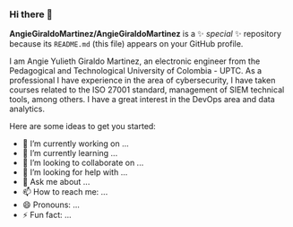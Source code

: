 ### Hi there 👋


**AngieGiraldoMartinez/AngieGiraldoMartinez** is a ✨ _special_ ✨ repository because its `README.md` (this file) appears on your GitHub profile.

I am Angie Yulieth Giraldo Martinez, an electronic engineer from the Pedagogical and Technological University of Colombia - UPTC. As a professional I have experience in the area of cybersecurity, I have taken courses related to the ISO 27001 standard, management of SIEM technical tools, among others. I have a great interest in the DevOps area and data analytics. 

Here are some ideas to get you started:

- 🔭 I’m currently working on ...
- 🌱 I’m currently learning ...
- 👯 I’m looking to collaborate on ...
- 🤔 I’m looking for help with ...
- 💬 Ask me about ...
- 📫 How to reach me: ...
- 😄 Pronouns: ...
- ⚡ Fun fact: ...
